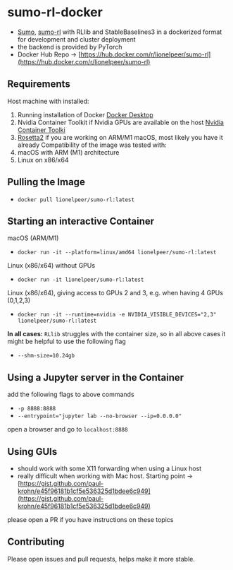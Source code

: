 # sumo-rl-docker
 - [Sumo](https://eclipse.dev/sumo/), [sumo-rl](https://eclipse.dev/sumo/) with RLlib and StableBaselines3 in a dockerized format for development and cluster deployment
 - the backend is provided by PyTorch
 - Docker Hub Repo -> [https://hub.docker.com/r/lionelpeer/sumo-rl](https://hub.docker.com/r/lionelpeer/sumo-rl)

## Requirements
Host machine with installed:
1. Running installation of Docker [Docker Desktop](https://docs.docker.com/desktop/)
2. Nvidia Container Toolkit if Nvidia GPUs are available on the host [Nvidia Container Toolki](https://docs.nvidia.com/datacenter/cloud-native/container-toolkit/latest/install-guide.html)
3. [Rosetta2](https://support.apple.com/en-in/102527) if you are working on ARM/M1 macOS, most likely you have it already
Compatibility of the image was tested with:
1. macOS with ARM (M1) architecture
2. Linux on x86/x64

## Pulling the Image
 - `docker pull lionelpeer/sumo-rl:latest`

## Starting an interactive Container
macOS (ARM/M1)
 - `docker run -it --platform=linux/amd64 lionelpeer/sumo-rl:latest`

Linux (x86/x64) without GPUs
 - `docker run -it lionelpeer/sumo-rl:latest`

Linux (x86/x64), giving access to GPUs 2 and 3, e.g. when having 4 GPUs (0,1,2,3)
 - `docker run -it --runtime=nvidia -e NVIDIA_VISIBLE_DEVICES="2,3" lionelpeer/sumo-rl:latest`

**In all cases:**
`RLlib` struggles with the container size, so in all above cases it might be helpful to use the following flag
 - `--shm-size=10.24gb`

## Using a Jupyter server in the Container
add the following flags to above commands
 - `-p 8888:8888`
 - `--entrypoint="jupyter lab --no-browser --ip=0.0.0.0"`

open a browser and go to `localhost:8888`

## Using GUIs
 - should work with some X11 forwarding when using a Linux host
 - really difficult when working with Mac host. Starting point -> [https://gist.github.com/paul-krohn/e45f96181b1cf5e536325d1bdee6c949](https://gist.github.com/paul-krohn/e45f96181b1cf5e536325d1bdee6c949)
 
please open a PR if you have instructions on these topics

## Contributing
Please open issues and pull requests, helps make it more stable.